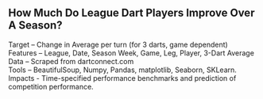 ## How Much Do League Dart Players Improve Over A Season?
Target – Change in Average per turn (for 3 darts, game dependent)  
Features – League, Date, Season Week, Game, Leg, Player, 3-Dart Average  
Data – Scraped from dartconnect.com  
Tools – BeautifulSoup, Numpy, Pandas, matplotlib, Seaborn, SKLearn.  
Impacts - Time-specified performance benchmarks and prediction of competition performance.  
